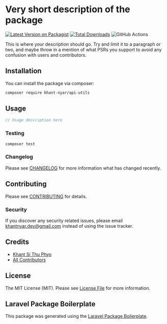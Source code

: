 # Very short description of the package

[![Latest Version on Packagist](https://img.shields.io/packagist/v/khant-nyar/api-utils.svg?style=flat-square)](https://packagist.org/packages/khant-nyar/api-utils)
[![Total Downloads](https://img.shields.io/packagist/dt/khant-nyar/api-utils.svg?style=flat-square)](https://packagist.org/packages/khant-nyar/api-utils)
![GitHub Actions](https://github.com/khant-nyar/api-utils/actions/workflows/main.yml/badge.svg)

This is where your description should go. Try and limit it to a paragraph or two, and maybe throw in a mention of what PSRs you support to avoid any confusion with users and contributors.

## Installation

You can install the package via composer:

```bash
composer require khant-nyar/api-utils
```

## Usage

```php
// Usage description here
```

### Testing

```bash
composer test
```

### Changelog

Please see [CHANGELOG](CHANGELOG.md) for more information what has changed recently.

## Contributing

Please see [CONTRIBUTING](CONTRIBUTING.md) for details.

### Security

If you discover any security related issues, please email khantnyar.dev@gmail.com instead of using the issue tracker.

## Credits

-   [Khant Si Thu Phyo](https://github.com/khant-nyar)
-   [All Contributors](../../contributors)

## License

The MIT License (MIT). Please see [License File](LICENSE.md) for more information.

## Laravel Package Boilerplate

This package was generated using the [Laravel Package Boilerplate](https://laravelpackageboilerplate.com).
